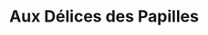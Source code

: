 ---
title: "Aux Délices des Papilles"
url: /cormontreuil/aux-delices-des-papilles/
shop: charcuterie
---